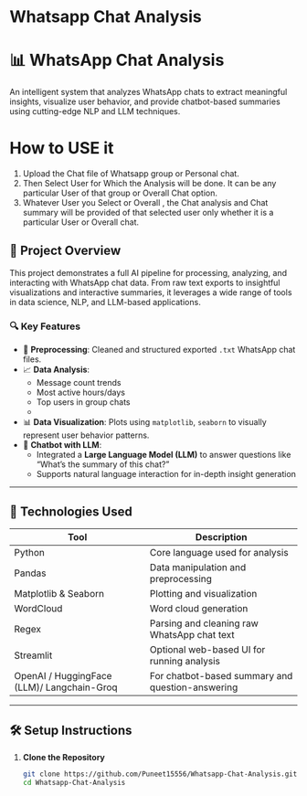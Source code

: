 # Whatsapp Chat Analysis

# 📊 WhatsApp Chat Analysis

An intelligent system that analyzes WhatsApp chats to extract meaningful insights, visualize user behavior, and provide chatbot-based summaries using cutting-edge NLP and LLM techniques.

# How to USE it

1. Upload the Chat file of Whatsapp group or Personal chat.
2. Then Select User for Which the Analysis will be done. It can be any particular User of that group or Overall Chat option.
3. Whatever User you Select or Overall , the Chat analysis and Chat summary will be provided of that selected user only whether it is a particular User or Overall chat.

## 🚀 Project Overview

This project demonstrates a full AI pipeline for processing, analyzing, and interacting with WhatsApp chat data. From raw text exports to insightful visualizations and interactive summaries, it leverages a wide range of tools in data science, NLP, and LLM-based applications.

### 🔍 Key Features

- 📁 **Preprocessing**: Cleaned and structured exported `.txt` WhatsApp chat files.
- 📈 **Data Analysis**:
  - Message count trends
  - Most active hours/days
  - Top users in group chats
  -
- 📊 **Data Visualization**: Plots using `matplotlib`, `seaborn` to visually represent user behavior patterns.
- 🤖 **Chatbot with LLM**:
  - Integrated a **Large Language Model (LLM)** to answer questions like “What’s the summary of this chat?”
  - Supports natural language interaction for in-depth insight generation

---

## 🧠 Technologies Used

| Tool | Description |
|------|-------------|
| Python | Core language used for analysis |
| Pandas | Data manipulation and preprocessing |
| Matplotlib & Seaborn | Plotting and visualization |
| WordCloud | Word cloud generation |
| Regex | Parsing and cleaning raw WhatsApp chat text |
| Streamlit | Optional web-based UI for running analysis |
| OpenAI / HuggingFace (LLM)/ Langchain-Groq | For chatbot-based summary and question-answering |

---

## 🛠️ Setup Instructions

1. **Clone the Repository**
   ```bash
   git clone https://github.com/Puneet15556/Whatsapp-Chat-Analysis.git
   cd Whatsapp-Chat-Analysis



